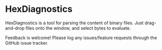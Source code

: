 HexDiagnostics
===========

HexDiagnostics is a tool for parsing the content of binary files.  Just drag-and-drop files onto the window, and select bytes to evaluate.

Feedback is welcome!  Please log any issues/feature requests through the GitHub issue tracker.
